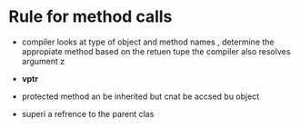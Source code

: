 # Rule for method calls

- compiler looks at type of object and method names , determine the appropiate method based on the retuen tupe the compiler also resolves 
argument z

- **vptr** 


- protected method an be inherited but cnat be accsed bu object

- superi a refrence to the parent clas
